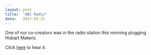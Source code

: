 ```yaml
---
layout: post
title:  "ABC Radio"
date:   2017-03-31
---
```

One of our co-creators was in the radio station this morning plugging Hobart Makers. 

Click [here](https://soundcloud.com/craigmarshall9/abc-radio-interview-31-mar-2017) to hear it.
